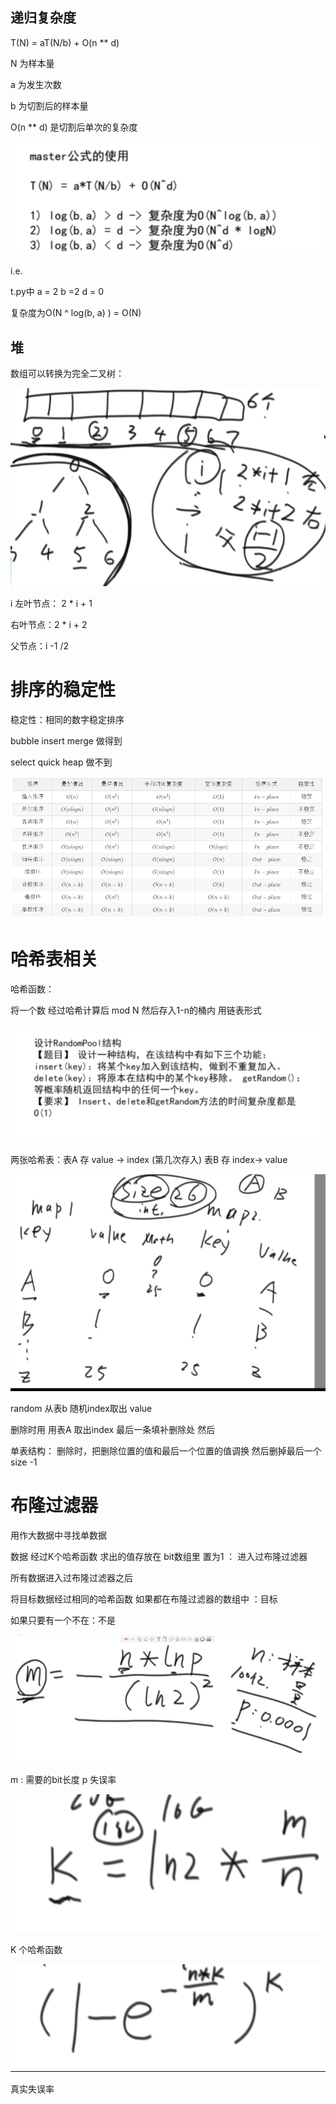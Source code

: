 ## 递归复杂度

T(N) = aT(N/b) + O(n ** d) 

N 为样本量

a 为发生次数

b 为切割后的样本量

O(n ** d) 是切割后单次的复杂度

![image-20210602213749190](assets/image-20210602213749190.png)

i.e.

t.py中 a = 2 b =2 d = 0

复杂度为O(N ^ log(b, a) ) = O(N) 



## 堆

数组可以转换为完全二叉树：

![image-20210610115442822](assets/image-20210610115442822.png)

i 左叶节点： 2 * i + 1 

  右叶节点：2 * i + 2

  父节点：i -1 /2

# 排序的稳定性

稳定性：相同的数字稳定排序

bubble insert merge 做得到

select quick heap 做不到  

![image-20210617084752253](assets/image-20210617084752253.png)

# 哈希表相关

哈希函数：

将一个数 经过哈希计算后 mod N 然后存入1-n的桶内 用链表形式

![image-20210625202040943](assets/image-20210625202040943.png)

两张哈希表：表A 存 value -> index (第几次存入) 表B 存 index-> value 

![image-20210625202100460](assets/image-20210625202100460.png)

random 从表b 随机index取出 value

删除时用 用表A 取出index 最后一条填补删除处 然后

单表结构： 删除时，把删除位置的值和最后一个位置的值调换 然后删掉最后一个  size -1 



# 布隆过滤器

用作大数据中寻找单数据

数据 经过K个哈希函数 求出的值存放在 bit数组里 置为1 ： 进入过布隆过滤器

所有数据进入过布隆过滤器之后

将目标数据经过相同的哈希函数 如果都在布隆过滤器的数组中 ：目标

如果只要有一个不在：不是

![image-20210625204934012](assets/image-20210625204934012.png)

m : 需要的bit长度 p 失误率

![image-20210625205139331](assets/image-20210625205139331.png)

K 个哈希函数



![image-20210625205208299](assets/image-20210625205208299.png)

真实失误率

